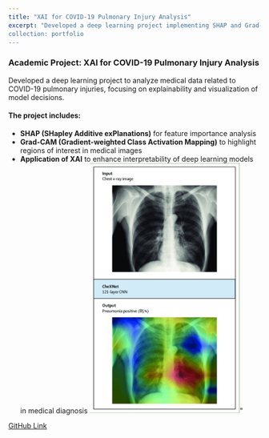 ```yaml
---
title: "XAI for COVID-19 Pulmonary Injury Analysis"
excerpt: "Developed a deep learning project implementing SHAP and Grad-CAM to explain and visualize regions of interest in medical data related to COVID-19 pulmonary injuries.<br/>
collection: portfolio
---
```

### Academic Project: XAI for COVID-19 Pulmonary Injury Analysis

Developed a deep learning project to analyze medical data related to COVID-19 pulmonary injuries, focusing on explainability and visualization of model decisions.

#### The project includes:
- **SHAP (SHapley Additive exPlanations)** for feature importance analysis
- **Grad-CAM (Gradient-weighted Class Activation Mapping)** to highlight regions of interest in medical images
- **Application of XAI** to enhance interpretability of deep learning models in medical diagnosis
<img src='/images/XAI COVID19 Injury Analysis/Front Image.png' width='300'>"

[GitHub Link](https://github.com/onlynicoo/XAI_medical_images_data)
